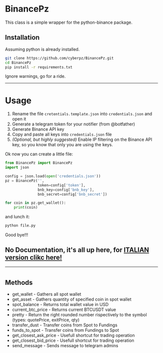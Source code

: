 # BinancePz

This class is a simple wrapper for the python-binance package.

## Installation
Assuming python is already installed.
```sh
git clone https://github.com/cyberpz/BinancePz.git
cd BinancePz
pip install -r requirements.txt
```
Ignore warnings, go for a ride.

---
#
# Usage

1. Rename the file `cretentials.template.json` into `credentials.json` and open it
2. Generate a telegram token for your notifier (from @botfather)
3. Generate Binance API key
4. Copy and paste all keys into `credentials.json` file
5. *(Optional, but highly suggested)* Enable IP filtering on the Binance API key, 
    so you know that only you are using the keys.

Ok now you can create a little file:
```python
from BinancePz import BinancePz
import json

config = json.load(open('credentials.json'))
pz = BinancePz('',
               token=config['token'], 
               bnb_key=config['bnb_key'],
               bnb_secret=config['bnb_secret'])

for coin in pz.get_wallet():
    print(coin)
```
and lunch it:
```sh
python file.py
```

Good bye!!!

## No Documentation, it's all up here, for [ITALIAN version clikc here!](https://tenor.com/it/view/zalone-scemi-stupidi-creduloni-finger-licking-gif-16460645)
---
#
## Methods

* get_wallet - Gathers all spot wallet
* get_asset - Gathers quantity of specified coin in spot wallet
* spot_balance - Returns total wallet value in USD
* current_btc_price - Returns current BTCUSDT value
* pretty - Return the right rounded number rispectively to the symbol (types: quotePrice, exitPrice, qty) 
* transfer_dust - Transfer coins from Spot to Fundings
* funds_to_spot - Transfer coins from Fundings to Spot
* get_closest_ask_price - Usefull shortcut for trading operation
* get_closest_bid_price - Usefull shortcut for trading operation
* send_message - Sends message to telegram admins
